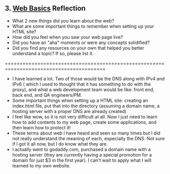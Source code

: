 ## 3. [Web Basics](3_web_basics/readme.md) Reflection

* What 2 new things did you learn about the web?
* What are some important things to remember when setting up your HTML site?
* How did you feel when you saw your web page live?
* Did you have an "aha" moments or were any concepts solidified?
* Did you find any resources on your own that helped you better understand a topic? If so, please list it.

========================================================================================
- I have learned a lot. Two of those would be the DNS along with IPv4 and IPv6 ( which I used to thought that it has something to do with the proxy), and what a web development team would be like: front end, back end, and QA engineers/PM.
- Some important things when setting up a HTML site: creating an index.html file, put that into the directory (assuming a domain name, a hosting server with a proper DNS are already created)
- I feel like wow, so it is not very difficult at all. Now I just need to learn how to add contents to my web page, create some applications, and then learn how to protect it!
- These terms about web I have heard and seen so many times but I did not really understand the meaning of each, especially the DNS. Not sure if I got it all now, but I do know what they are.
- I actually went to godaddy.com, purchased a domain name with a hosting server (they are currently having a special promotion for a domain for just $3 in the first year). I can't wait to apply what I will learned to my own website.
